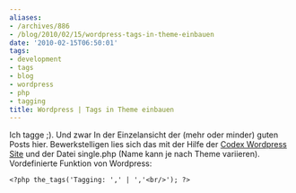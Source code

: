 ```yaml
---
aliases:
- /archives/886
- /blog/2010/02/15/wordpress-tags-in-theme-einbauen
date: '2010-02-15T06:50:01'
tags:
- development
- tags
- blog
- wordpress
- php
- tagging
title: Wordpress | Tags in Theme einbauen
---
```


Ich tagge ;). Und zwar In der Einzelansicht der (mehr oder minder) guten
Posts hier. Bewerkstelligen lies sich das mit der Hilfe der [Codex
Wordpress Site](http://codex.wordpress.org/Template_Tags/the_tags) und der
Datei single.php (Name kann je nach Theme variieren). Vordefinierte
Funktion von Wordpress:

```
<?php the_tags('Tagging: ',' | ','<br/>'); ?>
```
